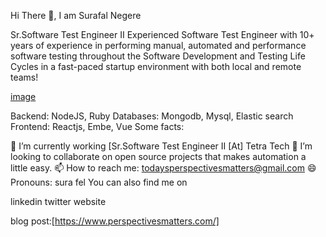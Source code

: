 Hi There 👋, I am Surafal Negere

Sr.Software Test Engineer II
Experienced Software Test Engineer with 10+ years of experience in performing manual, automated and performance software testing throughout the Software Development and Testing Life Cycles in a fast-paced startup environment with both local and remote teams!


[image](https://user-images.githubusercontent.com/53479866/177228321-02e85715-ea35-427d-8914-94b6393c29b1.png)


Backend: NodeJS, Ruby
Databases: Mongodb, Mysql, Elastic search
Frontend: Reactjs, Embe, Vue
Some facts:

🔭 I’m currently working [Sr.Software Test Engineer II [At] Tetra Tech
👯 I’m looking to collaborate on open source projects that makes automation a little easy.
📫 How to reach me: todaysperspectivesmatters@gmail.com
😄 Pronouns: sura fel 
You can also find me on

linkedin twitter  website

blog post:[https://www.perspectivesmatters.com/]
